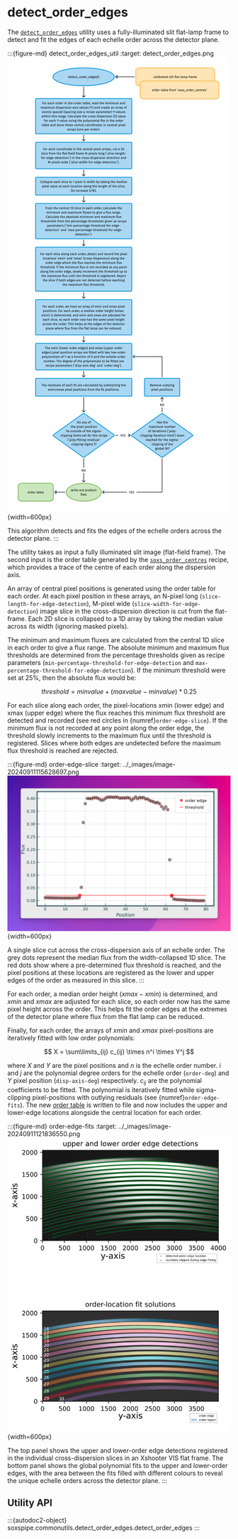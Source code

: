 # detect_order_edges

The [`detect_order_edges`](#soxspipe.commonutils.detect_order_edges) utility uses a fully-illuminated slit flat-lamp frame to detect and fit the edges of each echelle order across the detector plane.

:::{figure-md} detect_order_edges_util
:target: detect_order_edges.png
![](detect_order_edges.png){width=600px}

This algorithm detects and fits the edges of the echelle orders across the detector plane.
:::


The utility takes as input a fully illuminated slit image (flat-field frame). The second input is the order table generated by the [`soxs_order_centres`](../recipes/soxs_order_centres.md) recipe, which provides a trace of the centre of each order along the dispersion axis.

An array of central pixel positions is generated using the order table for each order. At each pixel position in these arrays, an N-pixel long (`slice-length-for-edge-detection`), M-pixel wide (`slice-width-for-edge-detection`) image slice in the cross-dispersion direction is cut from the flat-frame. Each 2D slice is collapsed to a 1D array by taking the median value across its width (ignoring masked pixels). 



The minimum and maximum fluxes are calculated from the central 1D slice in each order to give a flux range. The absolute minimum and maximum flux thresholds are determined from the percentage thresholds given as recipe parameters (`min-percentage-threshold-for-edge-detection` and `max-percentage-threshold-for-edge-detection`). If the minimum threshold were set at 25%, then the absolute flux would be:

$$
threshold = minvalue + (maxvalue - minvalue) * 0.25
$$

For each slice along each order, the pixel-locations xmin (lower edge) and xmax (upper edge) where the flux reaches this minimum flux threshold are detected and recorded (see red circles in {numref}`order-edge-slice`). If the minimum flux is not recorded at any point along the order edge, the threshold slowly increments to the maximum flux until the threshold is registered. Slices where both edges are undetected before the maximum flux threshold is reached are rejected.


:::{figure-md} order-edge-slice
:target: ../_images/image-20240911115628697.png
![image-20240911115628697](../_images/image-20240911115628697.png){width=600px}

A single slice cut across the cross-dispersion axis of an echelle order. The grey dots represent the median flux from the width-collapsed 1D slice. The red dots show where a pre-determined flux threshold is reached, and the pixel positions at these locations are registered as the lower and upper edges of the order as measured in this slice.
:::

For each order, a median order height ($xmax-xmin$) is determined, and $xmin$ and $xmax$ are adjusted for each slice, so each order now has the same pixel height across the order. This helps fit the order edges at the extremes of the detector plane where flux from the flat lamp can be reduced.

Finally, for each order, the arrays of $xmin$ and $xmax$ pixel-positions are iteratively fitted with low order polynomials:

$$
X = \sum\limits_{ij} c_{ij} \times n^i \times Y^j
$$

where $X$ and $Y$ are the pixel positions and $n$ is the echelle order number. $i$ and $j$ are the polynomial degree orders for the echelle order (`order-deg`) and $Y$ pixel position (`disp-axis-deg`) respectively. $c_{ij}$ are the polynomial coefficients to be fitted. The polynomial is iteratively fitted while sigma-clipping pixel-positions with outlying residuals (see {numref}`order-edge-fits`). The new [order table](../files/order_table.md) is written to file and now includes the upper and lower-edge locations alongside the central location for each order.

:::{figure-md} order-edge-fits
:target: ../_images/image-20240911121836550.png
![image-20240911121836550](../_images/image-20240911121836550.png){width=600px}

The top panel shows the upper and lower-order edge detections registered in the individual cross-dispersion slices in an Xshooter VIS flat frame. The bottom panel shows the global polynomial fits to the upper and lower-order edges, with the area between the fits filled with different colours to reveal the unique echelle orders across the detector plane.
:::

## Utility API

:::{autodoc2-object} soxspipe.commonutils.detect_order_edges.detect_order_edges
:::

